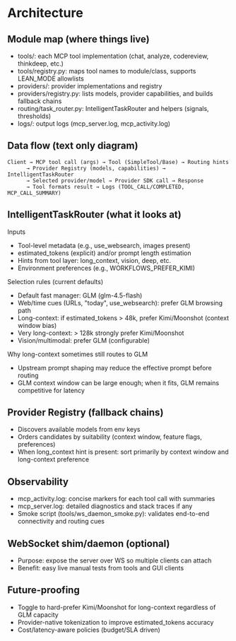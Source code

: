 # Architecture

## Module map (where things live)
- tools/: each MCP tool implementation (chat, analyze, codereview, thinkdeep, etc.)
- tools/registry.py: maps tool names to module/class, supports LEAN_MODE allowlists
- providers/: provider implementations and registry
- providers/registry.py: lists models, provider capabilities, and builds fallback chains
- routing/task_router.py: IntelligentTaskRouter and helpers (signals, thresholds)
- logs/: output logs (mcp_server.log, mcp_activity.log)

## Data flow (text only diagram)
```
Client → MCP tool call (args) → Tool (SimpleTool/Base) → Routing hints
      → Provider Registry (models, capabilities) → IntelligentTaskRouter
      → Selected provider/model → Provider SDK call → Response
      → Tool formats result → Logs (TOOL_CALL/COMPLETED, MCP_CALL_SUMMARY)
```

## IntelligentTaskRouter (what it looks at)
Inputs
- Tool-level metadata (e.g., use_websearch, images present)
- estimated_tokens (explicit) and/or prompt length estimation
- Hints from tool layer: long_context, vision, deep, etc.
- Environment preferences (e.g., WORKFLOWS_PREFER_KIMI)

Selection rules (current defaults)
- Default fast manager: GLM (glm-4.5-flash)
- Web/time cues (URLs, "today", use_websearch): prefer GLM browsing path
- Long-context: if estimated_tokens > 48k, prefer Kimi/Moonshot (context window bias)
- Very long-context: > 128k strongly prefer Kimi/Moonshot
- Vision/multimodal: prefer GLM (configurable)

Why long-context sometimes still routes to GLM
- Upstream prompt shaping may reduce the effective prompt before routing
- GLM context window can be large enough; when it fits, GLM remains competitive for latency

## Provider Registry (fallback chains)
- Discovers available models from env keys
- Orders candidates by suitability (context window, feature flags, preferences)
- When long_context hint is present: sort primarily by context window and long-context preference

## Observability
- mcp_activity.log: concise markers for each tool call with summaries
- mcp_server.log: detailed diagnostics and stack traces if any
- Smoke script (tools/ws_daemon_smoke.py): validates end-to-end connectivity and routing cues

## WebSocket shim/daemon (optional)
- Purpose: expose the server over WS so multiple clients can attach
- Benefit: easy live manual tests from tools and GUI clients

## Future-proofing
- Toggle to hard-prefer Kimi/Moonshot for long-context regardless of GLM capacity
- Provider-native tokenization to improve estimated_tokens accuracy
- Cost/latency-aware policies (budget/SLA driven)
